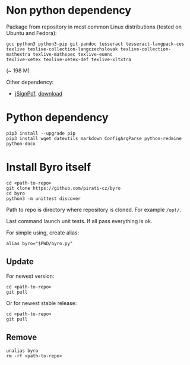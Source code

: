 
Non python dependency
=====================

Package from repository in most common Linux distributions (tested on Ubuntu and Fedora):

```
gcc python3 python3-pip git pandoc tesseract tesseract-langpack-ces
texlive texlive-collection-langczechslovak texlive-collection-mathextra texlive-mathspec texlive-euenc
texlive-xetex texlive-xetex-def texlive-xltxtra
```

(~ 198 M)

Other dependency:

* [jSignPdf][signHP], [download][signDownload]


Python dependency
=================

```
pip3 install --upgrade pip  
pip3 install wget dateutils markdown ConfigArgParse python-redmine python-docx
```


Install Byro itself
===================

```
cd <path-to-repo>
git clone https://github.com/pirati-cz/byro
cd byro
python3 -m unittest discover
```

Path to repo is directory where repository is cloned. For example `/opt/`.

Last command launch unit tests. If all pass everything is ok.

For simple using, create alias: 

```
alias byro="$PWD/byro.py"
```

Update
------

For newest version: 
```
cd <path-to-repo>
git pull
```

Or for newest stable release:

```
cd <path-to-repo>
git pull
```

Remove
------

```
unalias byro
rm -rf <path-to-repo>
```

[signHP]: http://sourceforge.net/projects/jsignpdf
[signDownload]: http://sourceforge.net/projects/jsignpdf/files/latest/download?source=files